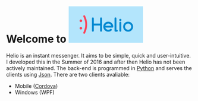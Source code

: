 Welcome to <img src="https://raw.githubusercontent.com/jakejdavis/Helio/master/Main/Other%20Graphics/Promo.png" width="200">
===================
Helio is an instant messenger. It aims to be simple, quick and user-intuitive. I developed this in the Summer of 2016 and after then Helio has not been actively maintained.
The back-end is programmed in [Python](https://www.python.org/) and serves the clients using [Json](http://www.json.org/).
There are two clients avaliable: 
* Mobile ([Cordova](https://cordova.apache.org)) 
* Windows (WPF)
